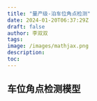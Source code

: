```yaml
---
title: "量产级-泊车位角点检测"
date: 2024-01-20T06:37:29Z
draft: false
author: 李双双
tags: 
image: /images/mathjax.png
description:
toc:
---
```



## 车位角点检测模型

